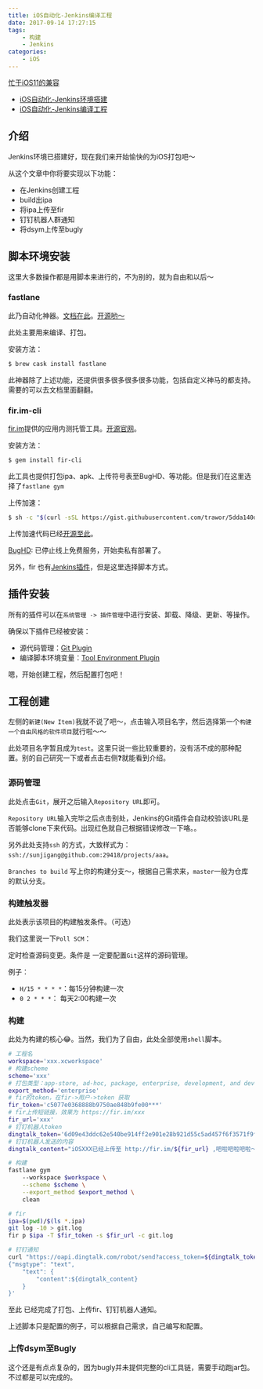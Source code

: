 ```yaml
---
title: iOS自动化-Jenkins编译工程
date: 2017-09-14 17:27:15
tags:
    - 构建
    - Jenkins
categories:
    - iOS
---
```


[忙于iOS11的兼容](../ios11-beta/)

- [iOS自动化-Jenkins环境搭建](../ios-automation-jenkins-configuration)
- [iOS自动化-Jenkins编译工程](../ios-automation-jenkins-build)

## 介绍

Jenkins环境已搭建好，现在我们来开始愉快的为iOS打包吧～

从这个文章中你将要实现以下功能：

- 在Jenkins创建工程
- build出ipa
- 将ipa上传至fir
- 钉钉机器人群通知
- 将dsym上传至bugly

<!--more-->

## 脚本环境安装

这里大多数操作都是用脚本来进行的，不为别的，就为自由和以后～

### fastlane

此乃自动化神器。[文档在此](https://docs.fastlane.tools)。[开源哟～](https://github.com/fastlane/fastlane)

此处主要用来编译、打包。

安装方法：

```sh
$ brew cask install fastlane
```

此神器除了上述功能，还提供很多很多很多很多功能，包括自定义神马的都支持。需要的可以去文档里面翻翻。

### fir.im-cli

[fir.im](https://fir.im)提供的应用内测托管工具。[开源官网](https://github.com/FIRHQ/fir-cli/blob/master/README.md)。

安装方法：

```sh
$ gem install fir-cli
```

此工具也提供打包ipa、apk、上传符号表至BugHD、等功能。但是我们在这里选择了`fastlane gym`

上传加速：

```sh
$ sh -c "$(curl -sSL https://gist.githubusercontent.com/trawor/5dda140dee86836b8e60/raw/turbo-qiniu.sh)"
```

上传加速代码已经[开源至此](http://blog.fir.im/turbo-qiniu/)。

[BugHD](http://bughd.com): 已停止线上免费服务，开始卖私有部署了。

另外，fir 也有[Jenkins插件](http://blog.fir.im/jenkins/)，但是这里选择脚本方式。

## 插件安装

所有的插件可以在`系统管理 -> 插件管理`中进行安装、卸载、降级、更新、等操作。

确保以下插件已经被安装：

- 源代码管理：[Git Plugin](https://wiki.jenkins.io/display/JENKINS/Git+Plugin)
- 编译脚本环境变量：[Tool Environment Plugin](http://wiki.hudson-ci.org/display/HUDSON/Tool+Environment+Plugin)

嗯，开始创建工程，然后配置打包吧！

## 工程创建

左侧的`新建(New Item)`我就不说了吧～，点击输入项目名字，然后选择第一个`构建一个自由风格的软件项目`就行啦～～

此处项目名字暂且成为`test`。这里只说一些比较重要的，没有活不成的那种配置。别的自己研究一下或者点击右侧❓就能看到介绍。

### 源码管理

此处点击`Git`，展开之后输入`Repository URL`即可。

`Repository URL`输入完毕之后点击别处，Jenkins的Git插件会自动校验该URL是否能够clone下来代码。出现红色就自己根据错误修改一下咯。。

另外此处支持`ssh` 的方式，大致样式为：`ssh://sunjigang@github.com:29418/projects/aaa`。

`Branches to build` 写上你的构建分支～，根据自己需求来，`master`一般为仓库的默认分支。

### 构建触发器

此处表示该项目的构建触发条件。（可选）

我们这里说一下`Poll SCM`：

定时检查源码变更。条件是 一定要配置`Git`这样的源码管理。

例子：

- `H/15 * * * *`：每15分钟构建一次
- `0 2 * * *`： 每天2:00构建一次

### 构建

此处为构建的核心😂。当然，我们为了自由，此处全部使用`shell`脚本。

```sh
# 工程名
workspace='xxx.xcworkspace'
# 构建scheme
scheme='xxx'
# 打包类型：app-store, ad-hoc, package, enterprise, development, and developer-id.
export_method='enterprise'
# fir的token，在fir->用户->token 获取
fir_token='c5077e0368888b9750ae848b9fe00***'
# fir上传短链接，效果为 https://fir.im/xxx
fir_url='xxx'
# 钉钉机器人token
dingtalk_token='6d09e43ddc62e540be914ff2e901e28b921d55c5ad457f6f3571f9f881287***'
# 钉钉机器人发送的内容
dingtalk_content="iOSXXX已经上传至 http://fir.im/${fir_url} ,吧啦吧啦吧啦～"

# 构建
fastlane gym
    --workspace $workspace \
    --scheme $scheme \
    --export_method $export_method \
    clean

# fir
ipa=$(pwd)/$(ls *.ipa)
git log -10 > git.log
fir p $ipa -T $fir_token -s $fir_url -c git.log

# 钉钉通知
curl "https://oapi.dingtalk.com/robot/send?access_token=${dingtalk_token}" -H 'Content-Type: application/json'    -d '
{"msgtype": "text",
    "text": {
        "content":${dingtalk_content}
    }
}'
```

至此 已经完成了打包、上传fir、钉钉机器人通知。

上述脚本只是配置的例子，可以根据自己需求，自己编写和配置。

### 上传dsym至Bugly

这个还是有点点复杂的，因为bugly并未提供完整的cli工具链，需要手动跑jar包。不过都是可以完成的。

